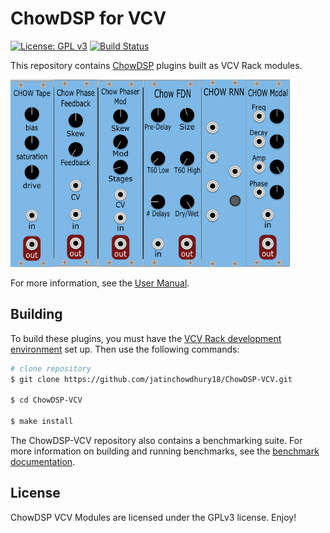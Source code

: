 # ChowDSP for VCV

[![License: GPL v3](https://img.shields.io/badge/License-GPLv3-blue.svg)](https://www.gnu.org/licenses/gpl-3.0)
[![Build Status](https://dev.azure.com/jatinchowdhury18/ChowDSP-VCV/_apis/build/status/jatinchowdhury18.ChowDSP-VCV?branchName=master)](https://dev.azure.com/jatinchowdhury18/ChowDSP-VCV/_build/latest?definitionId=1&branchName=master)

This repository contains [ChowDSP](https://ccrma.stanford.edu/~jatin/chowdsp) plugins built as VCV Rack modules.

<img src="./doc/ChowTape_cap.PNG" alt="Pic" height="300"><img src="./doc/ChowPhaseFeedback_cap.PNG" alt="Pic" height="300"><img src="./doc/ChowPhaseMod_cap.PNG" alt="Pic" height="300"><img src="./doc/ChowFDN_cap.PNG" alt="Pic" height="300"><img src="./doc/ChowRNN_cap.PNG" alt="Pic" height="300"><img src="./doc/ChowModal_cap.PNG" alt="Pic" height="300">

For more information, see the [User Manual](./doc/manual.md).

## Building
To build these plugins, you must have the [VCV Rack development environment](https://vcvrack.com/manual/Building#building-rack-plugins) set up. Then use the following commands:
```bash
# clone repository
$ git clone https://github.com/jatinchowdhury18/ChowDSP-VCV.git

$ cd ChowDSP-VCV

$ make install
```

The ChowDSP-VCV repository also contains a benchmarking suite. For more information on building and running benchmarks, see the [benchmark documentation](./doc/bench.md).

## License

ChowDSP VCV Modules are licensed under the GPLv3 license. Enjoy!
